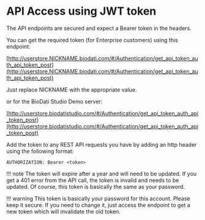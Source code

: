 # API Access using JWT token

The API endpoints are secured and expect a Bearer token in the headers.

You can get the required token (for Enterprise customers) using this endpoint:

[http://userstore.NICKNAME.biodati.com/#/Authentication/get_api_token_auth_api_token_post](http://userstore.NICKNAME.biodati.com/#/Authentication/get_api_token_auth_api_token_post)

Just replace NICKNAME with the appropriate value.

or for the BioDati Studio Demo server:

[http://userstore.biodatistudio.com/#/Authentication/get_api_token_auth_api_token_post](http://userstore.biodatistudio.com/#/Authentication/get_api_token_auth_api_token_post)


Add the token to any REST API requests you have by adding an http header using the following format:

    AUTHORIZATION: Bearer <token>

!!! note
    The token will expire after a year and will need to be updated. If you get a 401 error from the API call, the token is invalid and needs to be updated. Of course, this token is basically the same as your password.

!!! warning
    This token is basically your password for this account. Please keep it secure. If you need to change it, just access
    the endpoint to get a new token which will invalidate the old token.
